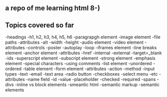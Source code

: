 a repo of me learning html 8-)
---
## Topics covered so far
-headings
    -h1, h2, h3, h4, h5, h6
-paragrapgh element
-image element
    -file paths
    -attributes
        -alt
        -width
        -height
-audio element
-video element
    -attributes
        -controls
        -poster
        -autoplay
        -loop
-iframes element
-line breaks element
-anchor element
    -attributes
        -href
            -internal
            -external
        -target=_blank
        -ids
-superscript element
-subscript element
-strong element
-emphasis element
-special characters
-using comments
-list element
    -unordered
    -ordered
-table element
-form element
    -attributes
        -action
        -method
    -input types
        -text
        -email
        -text area
        -radio button
        -checkboxes
        -select menu
        -etc
        -attributes
            -name field
            -id
            -value 
            -placeholder
            -checked
            -required
-spans
-divs
-inline vs block elements
-smeantic html
    -semantic markup
    -semantic elements
    
        
